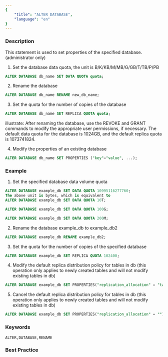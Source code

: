 ```yaml
---
{
    "title": "ALTER DATABASE",
    "language": "en"
}
---
```


<!--
Licensed to the Apache Software Foundation (ASF) under one
or more contributor license agreements.  See the NOTICE file
distributed with this work for additional information
regarding copyright ownership.  The ASF licenses this file
to you under the Apache License, Version 2.0 (the
"License"); you may not use this file except in compliance
with the License.  You may obtain a copy of the License at

  http://www.apache.org/licenses/LICENSE-2.0

Unless required by applicable law or agreed to in writing,
software distributed under the License is distributed on an
"AS IS" BASIS, WITHOUT WARRANTIES OR CONDITIONS OF ANY
KIND, either express or implied.  See the License for the
specific language governing permissions and limitations
under the License.
-->


### Description

This statement is used to set properties of the specified database. (administrator only)

1) Set the database data quota, the unit is B/K/KB/M/MB/G/GB/T/TB/P/PB

```sql
ALTER DATABASE db_name SET DATA QUOTA quota;
```

2) Rename the database

```sql
ALTER DATABASE db_name RENAME new_db_name;
```

3) Set the quota for the number of copies of the database

```sql
ALTER DATABASE db_name SET REPLICA QUOTA quota;
```

illustrate:
    After renaming the database, use the REVOKE and GRANT commands to modify the appropriate user permissions, if necessary.
    The default data quota for the database is 1024GB, and the default replica quota is 1073741824.

4) Modify the properties of an existing database

```sql
ALTER DATABASE db_name SET PROPERTIES ("key"="value", ...); 
```

### Example

1. Set the specified database data volume quota

```sql
ALTER DATABASE example_db SET DATA QUOTA 10995116277760;
The above unit is bytes, which is equivalent to
ALTER DATABASE example_db SET DATA QUOTA 10T;

ALTER DATABASE example_db SET DATA QUOTA 100G;

ALTER DATABASE example_db SET DATA QUOTA 200M;
```

2. Rename the database example_db to example_db2

```sql
ALTER DATABASE example_db RENAME example_db2;
```

3. Set the quota for the number of copies of the specified database

```sql
ALTER DATABASE example_db SET REPLICA QUOTA 102400;
```

4. Modify the default replica distribution policy for tables in db (this operation only applies to newly created tables and will not modify existing tables in db)

```sql
ALTER DATABASE example_db SET PROPERTIES("replication_allocation" = "tag.location.default:2");
```

5. Cancel the default replica distribution policy for tables in db (this operation only applies to newly created tables and will not modify existing tables in db)

```sql
ALTER DATABASE example_db SET PROPERTIES("replication_allocation" = "");
```

### Keywords

```text
ALTER,DATABASE,RENAME
```

### Best Practice


